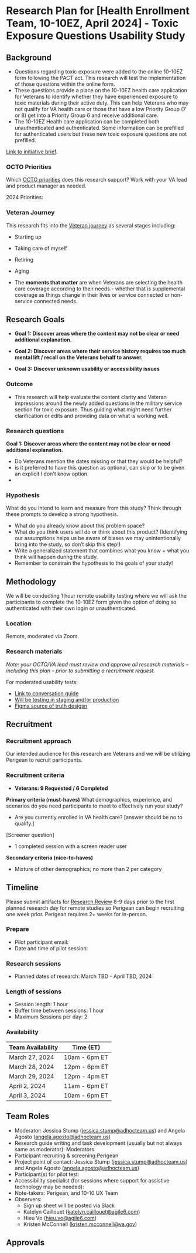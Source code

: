# Research Plan for [Health Enrollment Team, 10-10EZ, April 2024] - Toxic Exposure Questions Usability Study

## Background
- Questions regarding toxic exposure were added to the online 10-10EZ form following the PACT act. This research will test the implementation of those questions within the online form.
- These questions provide a place on the 10-10EZ health care application for Veterans to identify whether they have experienced exposure to toxic materials during their active duty. This can help Veterans who may not qualify for VA health care or those that have a low Priority Group (7 or 8) get into a Priority Group 6 and receive additional care.
- The 10-10EZ Health care application can be completed both unauthenticated and authenticated. Some information can be prefilled for authenticated users but these new toxic exposure questions are not prefilled.



[Link to initiative brief](https://github.com/department-of-veterans-affairs/va.gov-team/blob/master/products/health-care/application/va-application/Toxic%20Exposure/Toxic%20Exposure%20(TERA)%20questions%20-%20Initiative%20Brief.md).

### OCTO Priorities 

Which [OCTO priorities](https://github.com/department-of-veterans-affairs/va.gov-team/blob/master/strategy/OCTO-DE%20Priorities%202023.md) does this research support? Work with your VA lead and product manager as needed.

2024 Priorities:


### Veteran Journey
This research fits into the [Veteran journey](https://github.com/department-of-veterans-affairs/va.gov-team/blob/master/platform/design/va-product-journey-maps/Veteran%20Journey%20Map.pdf) as several stages including:
- Starting up
- Taking care of myself
- Retiring
- Aging

- The **moments that matter** are when Veterans are selecting the health care coverage according to their needs - whether that is supplemental coverage as things change in their lives or service connected or non-service connected needs.


## Research Goals	

- **Goal 1: Discover areas where the content may not be clear or need additional explanation.**

- **Goal 2: Discover areas where their service history requires too much mental lift / recall on the Veterans behalf to answer.**

- **Goal 3: Discover unknown usability or accessibility issues**


### Outcome
- This research will help evaluate the content clarity and Veteran impressions around the newly added questions in the military service section for toxic exposure. Thus guiding what might need further clarification or edits and providing data on what is working well.

### Research questions
**Goal 1: Discover areas where the content may not be clear or need additional explanation.**
- Do Veterans mention the dates missing or that they would be helpful?
- is it preferred to have this question as optional, can skip or to be given an explicit I don't know option
- 


### Hypothesis
What do you intend to learn and measure from this study? Think through these prompts to develop a strong hypothesis.
- What do you already know about this problem space?
- What do you think users will do or think about this product? (Identifying our assumptions helps us be aware of biases we may unintentionally bring into the study, so don’t skip this step!)
- Write a generalized statement that combines what you know + what you think will happen during the study. 
- Remember to constrain the hypothesis to the goals of your study!

## Methodology	
We will be conducting 1 hour remote usability testing where we will ask the participants to complete the 10-10EZ form given the option of doing so authenticated with their own login or unauthenticated. 


### Location
Remote, moderated via Zoom.

### Research materials
*Note: your OCTO/VA lead must review and approve all research materials – including this plan –  prior to submitting a recruitment request.*

For moderated usability tests: 
- [Link to conversation guide](https://github.com/department-of-veterans-affairs/va.gov-team/blob/master/products/health-care/application/va-application/research/2024-04-ToxicExposure-UsabilityStudy/conversation-guide.md)
- [Will be testing in staging and/or production]()
- [Figma source of truth desigsn](https://www.figma.com/file/UljiHam46o5DItC5iDgmPd/10-10EZ?type=design&node-id=0-7191&mode=design&t=LvwA2lRcEckp8H13-0)


## Recruitment	

### Recruitment approach
Our intended audience for this research are Veterans and we will be utilizing Perigean to recruit participants.
  

### Recruitment criteria
- **Veterans: 9 Requested / 6 Completed**

**Primary criteria (must-haves)**
What demographics, experience, and scenarios do you need participants to meet to effectively run your study? 

- Are you currently enrolled in VA health care? [answer should be no to qualify.]

[Screener question]
- 1 completed session with a screen reader user


**Secondary criteria (nice-to-haves)**
- Mixture of other demographics; no more than 2 per category
  

## Timeline
Please submit artifacts for [Research Review](https://depo-platform-documentation.scrollhelp.site/collaboration-cycle/Research-review.1781891143.html) 8-9 days prior to the first planned research day for remote studies so Perigean can begin recruiting one week prior. Perigean requires 2+ weeks for in-person. 

### Prepare
* Pilot participant email:
* Date and time of pilot session: 

### Research sessions
* Planned dates of research: March TBD - April TBD, 2024

### Length of sessions
* Session length: 1 hour
* Buffer time between sessions: 1 hour
* Maximum Sessions per day: 2


### Availability
| **Team Availability** | **Time (ET)** 	|
| --------------------- | --------------------- |
| March 27, 2024  	|  10am - 6pm ET 	|
| March 28, 2024  	|  12pm - 6pm ET 	|
| March 29, 2024  	|  12pm - 4pm ET 	|
| April 2, 2024  	|  11am - 6pm ET 	|
| April 3, 2024  	|  10am - 6pm ET 	|


	
## Team Roles	
- Moderator: Jessica Stump (jessica.stump@adhocteam.us) and Angela Agosto (angela.agosto@adhocteam.us)
- Research guide writing and task development (usually but not always same as moderator): Moderators	
- Participant recruiting & screening:Perigean
- Project point of contact: Jessica Stump (jessica.stump@adhocteam.us) and Angela Agosto (angela.agosto@adhocteam.us)	
- Participant(s) for pilot test:
- Accessibility specialist (for sessions where support for assistive technology may be needed):	
- Note-takers:	Perigean, and 10-10 UX Team
- Observers:
	- Sign up sheet will be posted via Slack
	- Katelyn Caillouet (katelyn.caillouet@agile6.com)
  	- Hieu Vo (hieu.vo@agile6.com)
  	- Kristen McConnell (kristen.mcconnell@va.gov)

## Approvals

